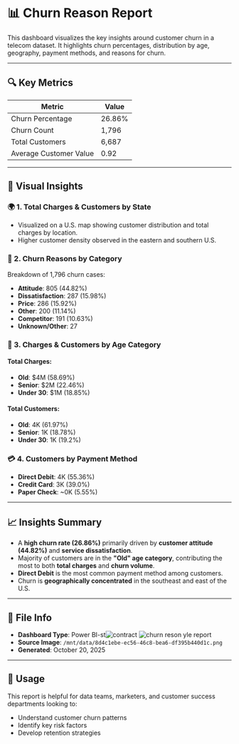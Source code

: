 # 📊 Churn Reason Report

This dashboard visualizes the key insights around customer churn in a telecom dataset. It highlights churn percentages, distribution by age, geography, payment methods, and reasons for churn.

---

## 🔍 Key Metrics

| Metric                 | Value    |
|------------------------|----------|
| Churn Percentage       | 26.86%   |
| Churn Count            | 1,796    |
| Total Customers        | 6,687    |
| Average Customer Value | 0.92     |

---

## 📌 Visual Insights

### 🌍 1. Total Charges & Customers by State
- Visualized on a U.S. map showing customer distribution and total charges by location.
- Higher customer density observed in the eastern and southern U.S.

### 🧠 2. Churn Reasons by Category
Breakdown of 1,796 churn cases:
- **Attitude**: 805 (44.82%)
- **Dissatisfaction**: 287 (15.98%)
- **Price**: 286 (15.92%)
- **Other**: 200 (11.14%)
- **Competitor**: 191 (10.63%)
- **Unknown/Other**: 27

### 👵 3. Charges & Customers by Age Category

#### Total Charges:
- **Old**: $4M (58.69%)
- **Senior**: $2M (22.46%)
- **Under 30**: $1M (18.85%)

#### Total Customers:
- **Old**: 4K (61.97%)
- **Senior**: 1K (18.78%)
- **Under 30**: 1K (19.2%)

### 💳 4. Customers by Payment Method
- **Direct Debit**: 4K (55.36%)
- **Credit Card**: 3K (39.0%)
- **Paper Check**: ~0K (5.55%)

---

## 📈 Insights Summary

- A **high churn rate (26.86%)** primarily driven by **customer attitude (44.82%)** and **service dissatisfaction**.
- Majority of customers are in the **"Old" age category**, contributing the most to both **total charges** and **churn volume**.
- **Direct Debit** is the most common payment method among customers.
- Churn is **geographically concentrated** in the southeast and east of the U.S.

---

## 📂 File Info

- **Dashboard Type**: Power BI-st![contract](https://github.com/user-attachments/assets/abf64f1a-9886-4b03-900b-a5a668b5397a)
![churn reson](https://github.com/user-attachments/assets/d83263b1-9145-498e-99dd-b7a27090a2b6)
yle report
- **Source Image**: `/mnt/data/8d4c1ebe-ec56-46c8-bea6-df395b440d1c.png`
- **Generated**: October 20, 2025

---

## 📌 Usage

This report is helpful for data teams, marketers, and customer success departments looking to:
- Understand customer churn patterns
- Identify key risk factors
- Develop retention strategies
